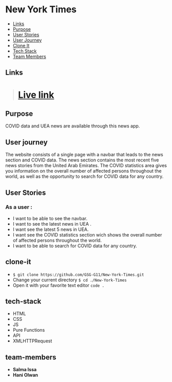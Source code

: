 # New York Times

- [Links](#demo)
- [Purpose](#purpose)
- [User Stories](#user-stories)
- [User Journey](#user-journey)
- [Clone It](#clone-it)
- [Tech Stack](#tech-stack)
- [Team Members](#team-members)

## Links

> # [Live link](https://gsg-g11.github.io/New-York-Times/)

## Purpose

COVID data and UEA news are available through this news app.

## User journey

The website consists of a single page with a navbar that leads to the news section and COVID data. The news section contains the most recent five news stories from the United Arab Emirates. The COVID statistics area gives you information on the overall number of affected persons throughout the world, as well as the opportunity to search for COVID data for any country.

## User Stories

### As a user :

- I want to be able to see the navbar.
- I want to see the latest news in UEA .
- I want see the latest 5 news in UEA.
- I want see the COVID statistics section wich shows the overall number of affected persons throughout the world.
- I want to be able to search for COVID data for any country.

## clone-it

- `$ git clone https://github.com/GSG-G11/New-York-Times.git`
- Change your current directory `$ cd ./New-York-Times`
- Open it with your favorite text editor `code .`

## tech-stack

- HTML
- CSS
- JS
- Pure Functions
- API
- XMLHTTPRequest

## team-members

- **Salma Issa**
- **Hani Olwan**
